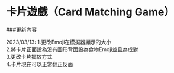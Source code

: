# 卡片遊戲（Card Matching Game）


###更新內容

2023/03/13:				1.更改Emoji在模擬器顯示的大小  
2.將卡片正面設為沒有圖形背面設為食物Emoji並且為成對  
3.更改卡片擺放方式  
4.卡片現在可以正常翻正反面  




